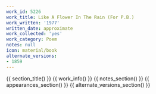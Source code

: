 ```yaml
---
work_id: 5226
work_title: Like A Flower In The Rain (For P.B.)
work_written: '1977'
written_date: approximate
work_collected: 'yes'
work_category: Poem
notes: null
icon: material/book
alternate_versions:
- 1859
---
```


{{ section_title() }}
{{ work_info() }}
{{ notes_section() }}
{{ appearances_section() }}
{{ alternate_versions_section() }}